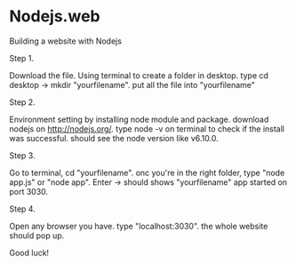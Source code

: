 # Nodejs.web
Building a website with Nodejs

Step 1.

Download the file.
Using terminal to create a folder in desktop. 
type cd desktop -> mkdir "yourfilename".
put all the file into "yourfilename"



Step 2.

Environment setting by installing node module and package.
download nodejs on http://nodejs.org/. 
type node -v on terminal to check if the install was successful.
should see the node version like v6.10.0.



Step 3.

Go to terminal, cd "yourfilename".
onc you're in the right folder, type "node app.js" or "node app".
Enter -> should shows "yourfilename" app started on port 3030.



Step 4.

Open any browser you have.
type "localhost:3030".
the whole website should pop up.


Good luck!
